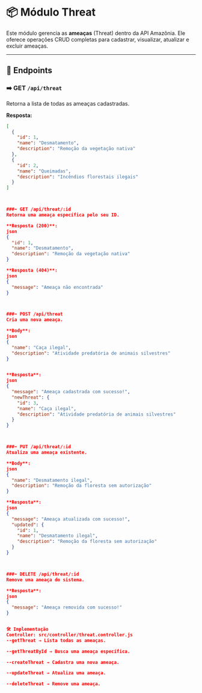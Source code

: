# 📦 Módulo Threat

Este módulo gerencia as **ameaças** (Threat) dentro da API Amazônia. Ele oferece operações CRUD completas para cadastrar, visualizar, atualizar e excluir ameaças.

---

## 🚦 Endpoints

### ➡️ GET `/api/threat`

Retorna a lista de todas as ameaças cadastradas.

**Resposta:**

```json
[
  {
    "id": 1,
    "name": "Desmatamento",
    "description": "Remoção da vegetação nativa"
  },
  {
    "id": 2,
    "name": "Queimadas",
    "description": "Incêndios florestais ilegais"
  }
]



###➡️ GET /api/threat/:id
Retorna uma ameaça específica pelo seu ID.

**Resposta (200)**:
json
{
  "id": 1,
  "name": "Desmatamento",
  "description": "Remoção da vegetação nativa"
}

**Resposta (404)**:
json
{
  "message": "Ameaça não encontrada"
}



###➡️ POST /api/threat
Cria uma nova ameaça.

**Body**:
json
{
  "name": "Caça ilegal",
  "description": "Atividade predatória de animais silvestres"
}


**Resposta**:
json
{
  "message": "Ameaça cadastrada com sucesso!",
  "newThreat": {
    "id": 3,
    "name": "Caça ilegal",
    "description": "Atividade predatória de animais silvestres"
  }
}



###➡️ PUT /api/threat/:id
Atualiza uma ameaça existente.

**Body**:
json
{
  "name": "Desmatamento ilegal",
  "description": "Remoção da floresta sem autorização"
}

**Resposta**:
json
{
  "message": "Ameaça atualizada com sucesso!",
  "updated": {
    "id": 1,
    "name": "Desmatamento ilegal",
    "description": "Remoção da floresta sem autorização"
  }
}



###➡️ DELETE /api/threat/:id
Remove uma ameaça do sistema.

**Resposta**:
json
{
  "message": "Ameaça removida com sucesso!"
}


🛠️ Implementação
Controller: src/controller/threat.controller.js
--getThreat → Lista todas as ameaças.

--getThreatById → Busca uma ameaça específica.

--createThreat → Cadastra uma nova ameaça.

--updateThreat → Atualiza uma ameaça.

--deleteThreat → Remove uma ameaça.
